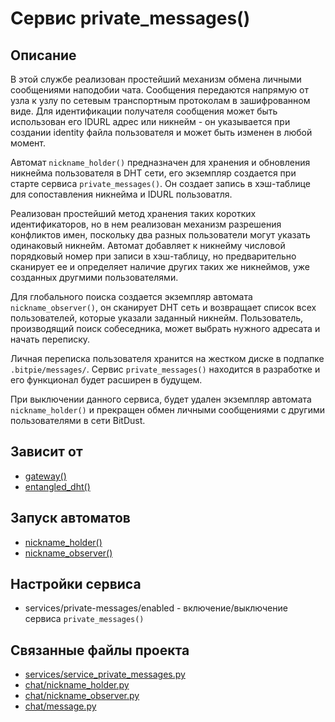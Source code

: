 # Сервис private_messages()


## Описание
В этой службе реализован простейший механизм обмена личными сообщениями наподобии чата.
Сообщения передаются напрямую от узла к узлу по сетевым транспортным протоколам в зашифрованном виде.
Для идентификации получателя сообщения может быть использован его IDURL адрес или никнейм -
он указывается при создании identity файла пользователя и может быть изменен в любой момент.

Автомат `nickname_holder()` предназначен для хранения и обновления никнейма пользователя в DHT сети,
его экземпляр создается при старте сервиса `private_messages()`.
Он создает запись в хэш-таблице для сопоставления никнейма и IDURL пользоватля.

Реализован простейший метод хранения таких коротких идентификаторов, но в нем реализован механизм
разрешения конфликтов имен, поскольку два разных пользователи могут указать одинаковый никнейм.
Автомат добавляет к никнейму числовой порядковый номер при записи в хэш-таблицу, но предварительно
сканирует ее и определяет наличие других таких же никнеймов, уже созданных другмими пользователями.

Для глобального поиска создается экземпляр автомата `nickname_observer()`, он сканирует
DHT сеть и возвращает список всех пользователей, которые указали заданный никнейм.
Пользователь, производящий поиск собеседника, может выбрать нужного адресата и начать переписку.

Личная переписка пользователя хранится на жестком диске в подпапке `.bitpie/messages/`.
Сервис `private_messages()` находится в разработке и его функционал будет расширен в будущем.

При выключении данного сервиса, будет удален экземпляр автомата `nickname_holder()` и
прекращен обмен личными сообщениями с другими пользователями в сети BitDust.


## Зависит от
* [gateway()](services/service_gateway.md)
* [entangled_dht()](services/service_entangled_dht.md)


## Запуск автоматов
* [nickname_holder()](chat/nickname_holder.md)
* [nickname_observer()](chat/nickname_observer.md)


## Настройки сервиса
* services/private-messages/enabled - включение/выключение сервиса `private_messages()`


## Связанные файлы проекта
* [services/service_private_messages.py](services/service_private_messages.py)
* [chat/nickname_holder.py](chat/nickname_holder.py)
* [chat/nickname_observer.py](chat/nickname_observer.py)
* [chat/message.py](chat/message.py)



